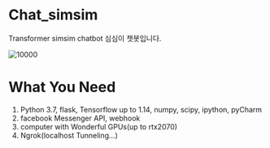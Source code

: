 # Chat_simsim
Transformer simsim chatbot
심심이 챗봇입니다. 


![10000](https://user-images.githubusercontent.com/36034521/69293797-4e116780-0c4d-11ea-975d-f89110a95a42.gif)


# What You Need
1. Python 3.7, flask, Tensorflow up to 1.14, numpy, scipy, ipython, pyCharm
2. facebook Messenger API, webhook
3. computer with Wonderful GPUs(up to rtx2070)
4. Ngrok(localhost Tunneling...)
